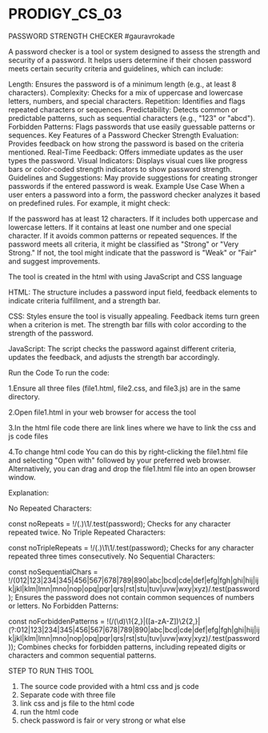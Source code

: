 # PRODIGY_CS_03
PASSWORD STRENGTH CHECKER
#gauravrokade

A password checker is a tool or system designed to assess the strength and security of a password. It helps users determine if their chosen password meets certain security criteria and guidelines, which can include:

Length: Ensures the password is of a minimum length (e.g., at least 8 characters).
Complexity: Checks for a mix of uppercase and lowercase letters, numbers, and special characters.
Repetition: Identifies and flags repeated characters or sequences.
Predictability: Detects common or predictable patterns, such as sequential characters (e.g., "123" or "abcd").
Forbidden Patterns: Flags passwords that use easily guessable patterns or sequences.
Key Features of a Password Checker
Strength Evaluation: Provides feedback on how strong the password is based on the criteria mentioned.
Real-Time Feedback: Offers immediate updates as the user types the password.
Visual Indicators: Displays visual cues like progress bars or color-coded strength indicators to show password strength.
Guidelines and Suggestions: May provide suggestions for creating stronger passwords if the entered password is weak.
Example Use Case
When a user enters a password into a form, the password checker analyzes it based on predefined rules. For example, it might check:

If the password has at least 12 characters.
If it includes both uppercase and lowercase letters.
If it contains at least one number and one special character.
If it avoids common patterns or repeated sequences.
If the password meets all criteria, it might be classified as "Strong" or "Very Strong." If not, the tool might indicate that the password is "Weak" or "Fair" and suggest improvements.


The tool is created in the html with using JavaScript and CSS language 

HTML: The structure includes a password input field, feedback elements to indicate criteria fulfillment, and a strength bar.

CSS: Styles ensure the tool is visually appealing. Feedback items turn green when a criterion is met. The strength bar fills with color according to the strength of the password.

JavaScript: The script checks the password against different criteria, updates the feedback, and adjusts the strength bar accordingly. 




Run the Code
To run the code:

1.Ensure all three files (file1.html, file2.css, and file3.js) are in the same directory.

2.Open file1.html in your web browser for access the tool

3.In the html file code there are link lines where we have to link the css and js code files

4.To change html code
	You can do this by right-clicking the file1.html file and selecting "Open with" followed by your preferred web browser.
	Alternatively, you can drag and drop the file1.html file into an open browser window.


Explanation:


No Repeated Characters:

const noRepeats = !/(.)\1/.test(password);
Checks for any character repeated twice.
No Triple Repeated Characters:

const noTripleRepeats = !/(.)\1\1/.test(password);
Checks for any character repeated three times consecutively.
No Sequential Characters:

const noSequentialChars = !/(012|123|234|345|456|567|678|789|890|abc|bcd|cde|def|efg|fgh|ghi|hij|ijk|jkl|klm|lmn|mno|nop|opq|pqr|qrs|rst|stu|tuv|uvw|wxy|xyz)/.test(password);
Ensures the password does not contain common sequences of numbers or letters.
No Forbidden Patterns:

const noForbiddenPatterns = !(/(\d)\1{2,}|([a-zA-Z])\2{2,}|(?:012|123|234|345|456|567|678|789|890|abc|bcd|cde|def|efg|fgh|ghi|hij|ijk|jkl|klm|lmn|mno|nop|opq|pqr|qrs|rst|stu|tuv|uvw|wxy|xyz)/.test(password));
Combines checks for forbidden patterns, including repeated digits or characters and common sequential patterns.





STEP TO RUN THIS TOOL 

1. The source code provided with a html css and js code
2. Separate code with three file 
3. link css and js file to the html code 
4. run the html code
5. check password is fair or very strong or what else
